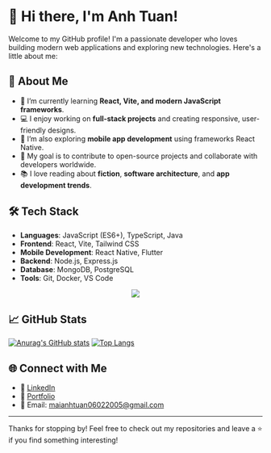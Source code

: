 # 👋 Hi there, I'm Anh Tuan!

Welcome to my GitHub profile! I'm a passionate developer who loves building modern web applications and exploring new technologies. Here's a little about me:

## 🚀 About Me

- 🌱 I’m currently learning **React, Vite, and modern JavaScript frameworks**.
- 💻 I enjoy working on **full-stack projects** and creating responsive, user-friendly designs.
- 📱 I’m also exploring **mobile app development** using frameworks React Native.
- 🎯 My goal is to contribute to open-source projects and collaborate with developers worldwide.
- 📚 I love reading about **fiction**, **software architecture**, and **app development trends**.

## 🛠️ Tech Stack

- **Languages**: JavaScript (ES6+), TypeScript, Java
- **Frontend**: React, Vite, Tailwind CSS
- **Mobile Development**: React Native, Flutter
- **Backend**: Node.js, Express.js
- **Database**: MongoDB, PostgreSQL
- **Tools**: Git, Docker, VS Code

<p align="center">
  <a href="https://skillicons.dev">
    <img src="https://skillicons.dev/icons?i=js,ts,react,express,nodejs,nestjs,mongodb,git,docker,vscode" />
  </a>
</p>

## 📈 GitHub Stats

[![Anurag's GitHub stats](https://github-readme-stats.vercel.app/api?username=Anh-Tuan1412)](https://github.com/Anh-Tuan1412/github-readme-stats)
[![Top Langs](https://github-readme-stats.vercel.app/api/top-langs/?username=Anh-Tuan1412)](https://github.com/Anh-Tuan1412/github-readme-stats)

## 🌐 Connect with Me

- 💼 [LinkedIn](https://www.linkedin.com/in/your-profile)
- 🌟 [Portfolio](https://your-portfolio-link.com)
- 📧 Email: maianhtuan06022005@gmail.com

---

Thanks for stopping by! Feel free to check out my repositories and leave a ⭐ if you find something interesting!
